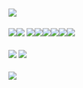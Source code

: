 ### ![](https://media.discordapp.net/attachments/1214160383762239539/1214164232590069780/image.png?ex=65f81d8f&is=65e5a88f&hm=f5212bf01a77cc2a7284ad88a0c5b838468f60569b4ff526817e546c96252c58&=&format=webp&quality=lossless&width=1151&height=247)
### ![](https://media.discordapp.net/attachments/1214160383762239539/1214160618404188220/tumblr_4e5490cdce3bfeefc89c357825f6b20e_b1d78140_2048.png?ex=65f81a31&is=65e5a531&hm=b912cdef9353c849dfc787c2428ab43b7f20d0e490fa59cfc1bd9dcb23669451&=&format=webp&quality=lossless&width=1439&height=143)![](https://64.media.tumblr.com/63bc0ffe65f107ebc6855c5be3550f62/9ca89a7fd5a47ee7-07/s250x400/40b115896b8446e98fe7d45cb73af3d99fb80d68.gifv) ![](https://cdn.discordapp.com/attachments/1214160383762239539/1214876005555109949/tumblr_ea7f5ddf502c94bc2fb8c80c7caa0894_d3d8da45_400_1.webp?ex=65fab473&is=65e83f73&hm=484ac0b76f2e79780082b47783823eee31c65010c0079ec35b21649efe000ee1&)![](https://64.media.tumblr.com/04fc37fa66f32b2f982c0d87804c9c44/4ac1de5f08a8d11b-e8/s640x960/72f348169c8353d55f59e6b26b788a60a93f31c4.pnj)![](https://64.media.tumblr.com/acc3722d027b3837c91ae1d4f85b1718/65fa664a0ebd9064-ec/s640x960/394058fabd268a57d191950740216a1eec98f7a0.pnj)![](https://64.media.tumblr.com/36da19ad67da2c8f6747380b1eec20c8/32ee6e78c493d542-9d/s540x810/d2a0dcc532b2f8912ee31edb74eaeda6b2fc2f0f.pnj)![](https://64.media.tumblr.com/8574b8d420c013e32a75f197a0182a04/2872586f4d798cdd-6d/s540x810/d4ffec719ac2fbcc86f994de7952e681b14a8ad1.pnj)![](https://64.media.tumblr.com/9e54aa4a8e8eed69a02c46929e175958/3cec0054e5788274-1d/s540x810/7510a04240e9e149a4a9fd16525af54aafd5ee75.pnj)
### ![](https://cdn.discordapp.com/attachments/1214160383762239539/1214876005064515665/tumblr_aacd553b0acf7860e77bd84b083812b1_44efb016_400.webp?ex=65fab472&is=65e83f72&hm=c4e609f1e91deb7c7142cda770a7d0e6349a8624836a6c1f25c9d305478dfa72&) ![](https://cdn.discordapp.com/attachments/1214160383762239539/1214874606998003732/tumblr_ec7b4293de226d08ec6a20196b397233_a9e217ed_1280.webp?ex=65fab325&is=65e83e25&hm=9bf403f7637bd0edf535fd219b2a0608fc1b65c00a795a56e1b476042f83fa20&)
### ![](https://media.discordapp.net/attachments/1214160383762239539/1214164232904515644/image.png?ex=65f81d8f&is=65e5a88f&hm=dc5d0f34b799534d7d1651d00ddbef0ad70984282f0984a70d9b9ea28c8ee0df&=&format=webp&quality=lossless&width=1151&height=247)

